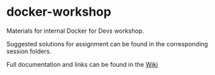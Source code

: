 # docker-workshop
Materials for internal Docker for Devs workshop. 

Suggested solutions for assignment can be found in the corresponding session folders.

Full documentation and links can be found in the [Wiki](https://github.com/rootstrap/docker-workshop/wiki) 

